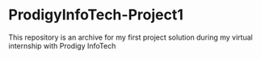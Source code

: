 # ProdigyInfoTech-Project1
This repository is an archive for my first project solution during my virtual internship with Prodigy InfoTech
